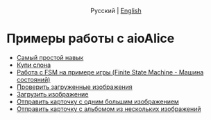 <p align="center">
    Русский | <a href="README-en.md">English</a>
</p>


# Примеры работы с aioAlice


- [Самый простой навык](hello-alice.py)
- [Купи слона](buy-elephant.py)
- [Работа с FSM на примере игры \(Finite State Machine - Машина состояний\)](FSM_games.py)
- [Проверить загруженные изображения](get_images.py)
- [Загрузить изображение](upload_image.py)
- [Отправить карточку с одним большим изображением](card_big_image.py)
- [Отправить карточку с альбомом из нескольких изображений](card_items_list.py)
